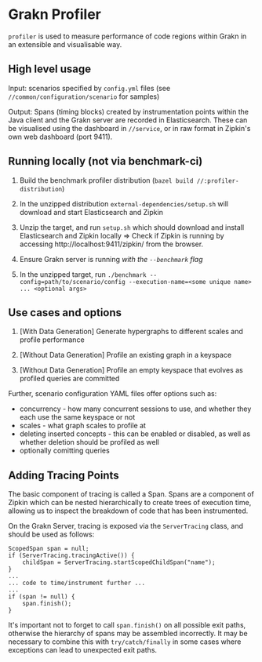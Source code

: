 # Grakn Profiler

`profiler` is used to measure performance of code regions within Grakn in an extensible and visualisable way.

## High level usage
Input: scenarios specified by `config.yml` files (see `//common/configuration/scenario` for samples)

Output: Spans (timing blocks) created by instrumentation points within the Java client and the Grakn
server are recorded in Elasticsearch. These can be visualised using the dashboard in `//service`,
or in raw format in Zipkin's own web dashboard (port 9411).


## Running locally (not via benchmark-ci)
1. Build the benchmark profiler distribution (`bazel build //:profiler-distribution`)

2. In the unzipped distribution `external-dependencies/setup.sh` will download and start Elasticsearch and Zipkin
2. Unzip the target, and run `setup.sh` which should download and install Elasticsearch and Zipkin locally
=> Check if Zipkin is running by accessing http://localhost:9411/zipkin/ from the browser.
3. Ensure Grakn server is running *with the `--benchmark` flag*
4. In the unzipped target, run `./benchmark --config=path/to/scenario/config --execution-name=<some unique name> ... <optional args>`


## Use cases and options
1. [With Data Generation] Generate hypergraphs to different scales and profile performance

2. [Without Data Generation] Profile an existing graph in a keyspace 

3. [Without Data Generation] Profile an empty keyspace that evolves as profiled queries are committed

Further, scenario configuration YAML files offer options such as:
* concurrency - how many concurrent sessions to use, and whether they each use the same keyspace or not
* scales - what graph scales to profile at
* deleting inserted concepts - this can be enabled or disabled, as well as whether deletion should be profiled as well
* optionally comitting queries

## Adding Tracing Points

The basic component of tracing is called a Span. Spans are a component of 
Zipkin which can be nested hierarchically to create trees of execution time, 
allowing us to inspect the breakdown of code that has been instrumented.

On the Grakn Server, tracing is exposed via the `ServerTracing` class,
and should be used as follows:

```
ScopedSpan span = null;
if (ServerTracing.tracingActive()) {
    childSpan = ServerTracing.startScopedChildSpan("name");
}
...
... code to time/instrument further ...
...
if (span != null) {
    span.finish();
}
```

It's important not to forget to call `span.finish()` on all possible exit paths, otherwise
the hierarchy of spans may be assembled incorrectly. It may be necessary to combine this with `try/catch/finally`
in some cases where exceptions can lead to unexpected exit paths.
